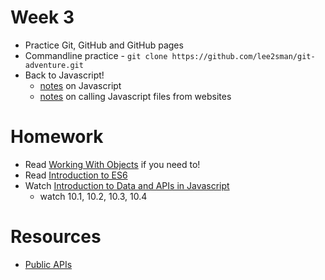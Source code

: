 # Week 3

* Practice Git, GitHub and GitHub pages
* Commandline practice - ```git clone https://github.com/lee2sman/git-adventure.git```
* Back to Javascript!
  * [notes](javascript-reintro.md) on Javascript
  * [notes](week1_code/Javascript101.md) on calling Javascript files from websites

# Homework
  * Read [Working With Objects](https://developer.mozilla.org/en-US/docs/Web/JavaScript/Guide/Working_with_Objects) if you need to!
  * Read [Introduction to ES6](https://learn.co/lessons/introduction-to-es6)
  * Watch [Introduction to Data and APIs in Javascript](https://www.youtube.com/watch?list=PLRqwX-V7Uu6a-SQiI4RtIwuOrLJGnel0r&time_continue=1&v=rJaXOFfwGVw)
    * watch 10.1, 10.2, 10.3, 10.4


# Resources
* [Public APIs](https://github.com/toddmotto/public-apis)
